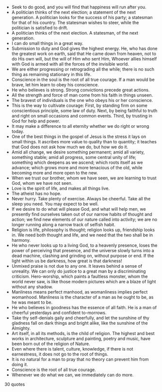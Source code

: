  - Seek to do good, and you will find that happiness will run after you.
 - A politician thinks of the next election; a statement of the next generation. A politician looks for the success of his party; a statesman for that of his country. The statesman wishes to steer, while the politician is satisfied to drift.
 - A politician thinks of the next election. A statesman, of the next generation.
 - I can do small things in a great way.
 - Submission to duty and God gives the highest energy. He, who has done the greatest work on earth, said that He came down from heaven, not to do His own will, but the will of Him who sent Him, Whoever allies himself with God is armed with all the forces of the invisible world.
 - We are either progressing or retrograding all the while; there is no such thing as remaining stationary in this life.
 - Conscience in the soul is the root of all true courage. If a man would be brave, let him learn to obey his conscience.
 - He who believes is strong. Strong convictions precede great actions.
 - All the strength and force of man come from his faith in things unseen.
 - The bravest of individuals is the one who obeys his or her conscience.
 - This is the way to cultivate courage: First, by standing firm on some conscientious principle, some law of duty. Next, by being faithful to truth and right on small occasions and common events. Third, by trusting in God for help and power.
 - It may make a difference to all eternity whether we do right or wrong today.
 - One of the best things in the gospel of Jesus is the stress it lays on small things. It ascribes more value to quality than to quantity; it teaches that God does not ask how much we do, but how we do it.
 - Amid all change, we desire something permanent; amid all variety, something stable; amid all progress, some central unity of life; something which deepens as we ascend; which roots itself as we advance; which grows more and more tenacious of the old, while becoming more and more open to the new.
 - When we trust our brother, whom we have seen, we are learning to trust God, whom we have not seen.
 - Love is the spirit of life, and makes all things live.
 - The atheist has no hope.
 - Never hurry. Take plenty of exercise. Always be cheerful. Take all the sleep you need. You may expect to be well.
 - If we desire to do what will please God, and what will help men, we presently find ourselves taken out of our narrow habits of thought and action; we find new elements of our nature called into activity; we are no longer running along a narrow track of selfish habit.
 - Religion is life, philosophy is thought; religion looks up, friendship looks in. We need both thought and life, and we need that the two shall be in harmony.
 - He who never looks up to a living God, to a heavenly presence, loses the power of perceiving that presence, and the universe slowly turns into a dead machine, clashing and grinding on, without purpose or end. If the light within us be darkness, how great is that darkness!
 - Unmixed praise is not due to any one. It leaves behind a sense of unreality. We can only do justice to a great man by a discriminating criticism. Hero-worship, which paints a faultless monster, whom the world never saw, is like those modern pictures which are a blaze of light without any shadow.
 - Manliness means perfect manhood, as womanliness implies perfect womanhood. Manliness is the character of a man as he ought to be, as he was meant to be.
 - He who believes in goodness has the essence of all faith. He is a man of cheerful yesterdays and confident to-morrows.
 - Take thy self-denials gaily and cheerfully, and let the sunshine of thy gladness fall on dark things and bright alike, like the sunshine of the Almighty.
 - Art itself, in all its methods, is the child of religion. The highest and best works in architecture, sculpture and painting, poetry and music, have been born out of the religion of Nature.
 - Even where there is talent, culture, knowledge, if there is not earnestness, it does not go to the root of things.
 - It is no natural for a man to pray that no theory can prevent him from doing it.
 - Conscience is the root of all true courage.
 - Whenever we do what we can, we immediately can do more.

30 quotes